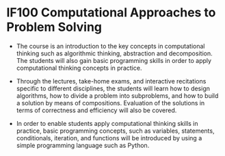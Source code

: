 # IF100 Computational Approaches to Problem Solving

* The course is an introduction to the key concepts in computational thinking such as algorithmic thinking, abstraction and decomposition. The students will also gain basic programming skills in order to apply computational thinking concepts in practice.

* Through the lectures, take-home exams, and interactive recitations specific to different disciplines, the students will learn how to design algorithms, how to divide a problem into subproblems, and how to build a solution by means of compositions. Evaluation of the solutions in terms of correctness and efficiency will also be covered.

* In order to enable students apply computational thinking skills in practice, basic programming concepts, such as variables, statements, conditionals, iteration, and functions will be introduced by using a simple programming language such as Python.
